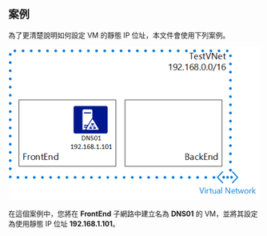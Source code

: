## <a name="scenario"></a>案例
為了更清楚說明如何設定 VM 的靜態 IP 位址，本文件會使用下列案例。

![VNet 案例](./media/virtual-networks-static-ip-scenario-include/static-ip-scenario.png)

在這個案例中，您將在 **FrontEnd** 子網路中建立名為 **DNS01** 的 VM，並將其設定為使用靜態 IP 位址 **192.168.1.101**。



<!--HONumber=Nov16_HO3-->


